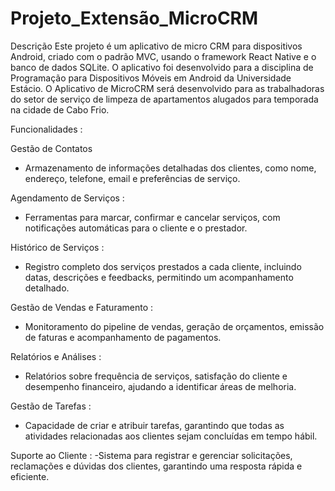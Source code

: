# Projeto_Extensão_MicroCRM

Descrição
Este projeto é um aplicativo de micro CRM para dispositivos Android, criado com o padrão MVC, usando o framework React Native e o banco de dados SQLite. O aplicativo foi desenvolvido para a disciplina de Programação para Dispositivos Móveis em Android da Universidade Estácio. O Aplicativo de MicroCRM será desenvolvido para as trabalhadoras do setor de serviço de limpeza de apartamentos alugados para temporada na cidade de Cabo Frio.

Funcionalidades :

Gestão de Contatos 
- Armazenamento de informações detalhadas dos clientes, como nome, endereço, telefone, email e preferências de serviço.

Agendamento de Serviços :
- Ferramentas para marcar, confirmar e cancelar serviços, com notificações automáticas para o cliente e o prestador.

Histórico de Serviços :
- Registro completo dos serviços prestados a cada cliente, incluindo datas, descrições e feedbacks, permitindo um acompanhamento detalhado.

Gestão de Vendas e Faturamento : 
- Monitoramento do pipeline de vendas, geração de orçamentos, emissão de faturas e acompanhamento de pagamentos.

Relatórios e Análises : 
- Relatórios sobre frequência de serviços, satisfação do cliente e desempenho financeiro, ajudando a identificar áreas de melhoria.

Gestão de Tarefas :
- Capacidade de criar e atribuir tarefas, garantindo que todas as atividades relacionadas aos clientes sejam concluídas em tempo hábil.

Suporte ao Cliente :
-Sistema para registrar e gerenciar solicitações, reclamações e dúvidas dos clientes, garantindo uma resposta rápida e eficiente.
